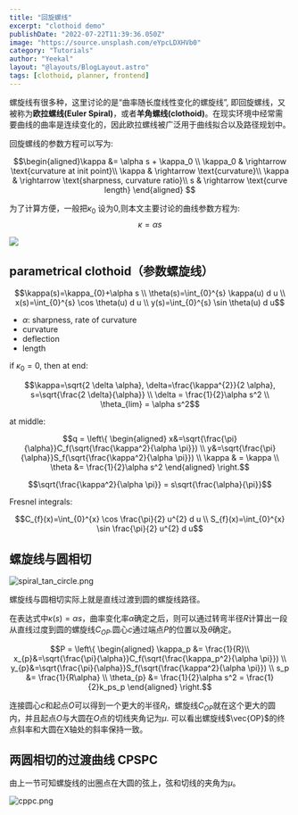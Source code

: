 ```yaml
---
title: "回旋螺线"
excerpt: "clothoid demo"
publishDate: "2022-07-22T11:39:36.050Z"
image: "https://source.unsplash.com/eYpcLDXHVb0"
category: "Tutorials"
author: "Yeekal"
layout: "@layouts/BlogLayout.astro"
tags: [clothoid, planner, frontend]
---
```


螺旋线有很多种，这里讨论的是“曲率随长度线性变化的螺旋线”, 即回旋螺线，又被称为**欧拉螺线(Euler Spiral)**，或者**羊角螺线(clothoid)**。在现实环境中经常需要曲线的曲率是连续变化的，因此欧拉螺线被广泛用于曲线拟合以及路径规划中。

回旋螺线的参数方程可以写为:

$$\begin{aligned}\kappa &= \alpha s + \kappa_0 \\
\kappa_0 & \rightarrow \text{curvature at init point}\\
\kappa & \rightarrow \text{curvature}\\
\kappa & \rightarrow \text{sharpness, curvature ratio}\\
s & \rightarrow \text{curve length} \end{aligned}
$$

为了计算方便，一般把$\kappa_0$ 设为0,则本文主要讨论的曲线参数方程为:
$$\kappa = \alpha s$$




![](https://cdn.jsdelivr.net/gh/YeeKal/Doc/blog/imgs/clothoid.png)

## parametrical clothoid（参数螺旋线）

$$\kappa(s)=\kappa_{0}+\alpha s \\
\theta(s)=\int_{0}^{s} \kappa(u) d u \\
x(s)=\int_{0}^{s} \cos \theta(u) d u \\
y(s)=\int_{0}^{s} \sin \theta(u) d u$$

- $\alpha$: sharpness, rate of curvature
- curvature
- deflection
- length

if $\kappa_0 = 0$, then at end:

$$\kappa=\sqrt{2 \delta \alpha}, \delta=\frac{\kappa^{2}}{2 \alpha}, s=\sqrt{\frac{2 \delta}{\alpha}} \\
\delta = \frac{1}{2}\alpha s^2  \\
\theta_{lim} = \alpha s^2$$

at middle:

$$q = \left\{
    \begin{aligned} x&=\sqrt{\frac{\pi}{\alpha}}C_f(\sqrt{\frac{\kappa^2}{\alpha \pi}}) \\
    y&=\sqrt{\frac{\pi}{\alpha}}S_f(\sqrt{\frac{\kappa^2}{\alpha \pi}}) \\
    \kappa & = \kappa \\
    \theta &= \frac{1}{2}\alpha s^2
    \end{aligned}
\right.$$

$$\sqrt{\frac{\kappa^2}{\alpha \pi}} = s\sqrt{\frac{\alpha}{\pi}}$$


Fresnel integrals:

$$C_{f}(x)=\int_{0}^{x} \cos \frac{\pi}{2} u^{2} d u \\
S_{f}(x)=\int_{0}^{x} \sin \frac{\pi}{2} u^{2} d u$$

## 螺旋线与圆相切


![spiral_tan_circle.png](https://cdn.jsdelivr.net/gh/YeeKal/Doc/blog/imgs/spiral_tan_circle.png)

螺旋线与圆相切实际上就是直线过渡到圆的螺旋线路径。

在表达式中$\kappa(s)=\alpha s$，曲率变化率$\alpha$确定之后，则可以通过转弯半径$R$计算出一段从直线过度到圆的螺旋线$C_{OP}$.圆心$c$通过端点$P$的位置以及$\theta$确定。

$$P = \left\{
    \begin{aligned} \kappa_p &= \frac{1}{R}\\
     x_{p}&=\sqrt{\frac{\pi}{\alpha}}C_f(\sqrt{\frac{\kappa_p^2}{\alpha \pi}}) \\
    y_{p}&=\sqrt{\frac{\pi}{\alpha}}S_f(\sqrt{\frac{\kappa^2}{\alpha \pi}}) \\
    s_p &= \frac{1}{R\alpha} \\
    \theta_{p} &= \frac{1}{2}\alpha s^2 = \frac{1}{2}k_ps_p
    \end{aligned}
\right.$$

连接圆心$c$和起点$O$可以得到一个更大的半径$R_l$，螺旋线$C_{OP}$就在这个更大的圆内，并且起点$O$与大圆在$O$点的切线夹角记为$\mu$. 可以看出螺旋线$\vec{OP}$的终点斜率和大圆在X轴处的斜率保持一致。



## 两圆相切的过渡曲线 CPSPC

由上一节可知螺旋线的出圈点在大圆的弦上，弦和切线的夹角为$\mu$。

![cppc.png](https://cdn.jsdelivr.net/gh/YeeKal/Doc/blog/imgs/cppc.png)